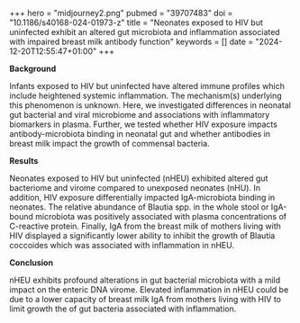 +++
hero = "midjourney2.png"
pubmed = "39707483"
doi = "10.1186/s40168-024-01973-z"
title = "Neonates exposed to HIV but uninfected exhibit an altered gut microbiota and inflammation associated with impaired breast milk antibody function"
keywords = []
date = "2024-12-20T12:55:47+01:00"
+++

**Background**

Infants exposed to HIV but uninfected have altered immune profiles which include heightened systemic inflammation. The mechanism(s) underlying this phenomenon is unknown. Here, we investigated differences in neonatal gut bacterial and viral microbiome and associations with inflammatory biomarkers in plasma. Further, we tested whether HIV exposure impacts antibody-microbiota binding in neonatal gut and whether antibodies in breast milk impact the growth of commensal bacteria.

**Results**

Neonates exposed to HIV but uninfected (nHEU) exhibited altered gut bacteriome and virome compared to unexposed neonates (nHU). In addition, HIV exposure differentially impacted IgA-microbiota binding in neonates. The relative abundance of Blautia spp. in the whole stool or IgA-bound microbiota was positively associated with plasma concentrations of C-reactive protein. Finally, IgA from the breast milk of mothers living with HIV displayed a significantly lower ability to inhibit the growth of Blautia coccoides which was associated with inflammation in nHEU.

**Conclusion**

nHEU exhibits profound alterations in gut bacterial microbiota with a mild impact on the enteric DNA virome. Elevated inflammation in nHEU could be due to a lower capacity of breast milk IgA from mothers living with HIV to limit growth the of gut bacteria associated with inflammation.
